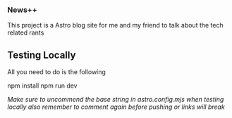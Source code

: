### News++ 

This project is a Astro blog site for me and my friend to talk about the tech related rants

## Testing Locally

All you need to do is the following

npm install
npm run dev

*Make sure to uncommend the base string in astro.config.mjs when testing locally*
*also remember to comment again before pushing or links will break*
